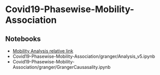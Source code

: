 # Covid19-Phasewise-Mobility-Association

## Notebooks

- [Mobility Analysis relative link](analysis/DescartesMobility.ipynb)
- Covid19-Phasewise-Mobility-Association/granger/Analysis_v5.ipynb
- Covid19-Phasewise-Mobility-Association/granger/GrangerCausasality.ipynb
